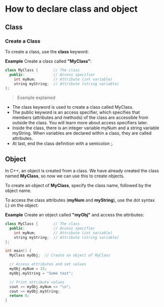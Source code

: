# How to declare class and object

## Class
### Create a Class
To create a class, use the **class** keyword:

**Example**
Create a class called **"MyClass"**:
```c++
class MyClass {       // The class
  public:             // Access specifier
    int myNum;        // Attribute (int variable)
    string myString;  // Attribute (string variable)
};
```
> Example explained<br>
- The class keyword is used to create a class called MyClass.
- The public keyword is an access specifier, which specifies that members (attributes and methods) of the class are accessible from outside the class. You will learn more about access specifiers later.
- Inside the class, there is an integer variable myNum and a string variable myString. When variables are declared within a class, they are called attributes.
- At last, end the class definition with a semicolon ;.

## Object
In C++, an object is created from a class. We have already created the class named **MyClass**, so now we can use this to create objects.

To create an object of **MyClass**, specify the class name, followed by the object name.

To access the class attributes (**myNum** and **myString**), use the dot syntax (.) on the object:

**Example**
Create an object called **"myObj"** and access the attributes:
```c++
class MyClass {       // The class
  public:             // Access specifier
    int myNum;        // Attribute (int variable)
    string myString;  // Attribute (string variable)
};

int main() {
  MyClass myObj;  // Create an object of MyClass

  // Access attributes and set values
  myObj.myNum = 15; 
  myObj.myString = "Some text";

  // Print attribute values
  cout << myObj.myNum << "\n";
  cout << myObj.myString;
  return 0;
}
```